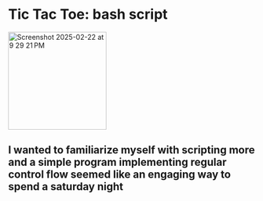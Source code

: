 # Tic Tac Toe: bash script
<img width="200" alt="Screenshot 2025-02-22 at 9 29 21 PM" src="https://github.com/user-attachments/assets/77b15d9e-c419-4b3c-8055-41d9d22d916a" />

## I wanted to familiarize myself with scripting more and a simple program implementing regular control flow seemed like an engaging way to spend a saturday night
